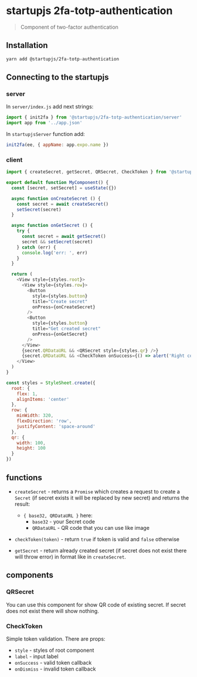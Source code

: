 # startupjs 2fa-totp-authentication
> Сomponent of two-factor authentication

## Installation

```sh
yarn add @startupjs/2fa-totp-authentication
```

## Connecting to the startupjs

### server

In `server/index.js` add next strings:
```js
import { init2fa } from '@startupjs/2fa-totp-authentication/server'
import app from '../app.json'
```

In `startupjsServer` function add:
```js
init2fa(ee, { appName: app.expo.name })
```

### client

```js
import { createSecret, getSecret, QRSecret, CheckToken } from '@startupjs/2fa-totp-authentication'

export default function MyComponent() {
  const [secret, setSecret] = useState({})

  async function onCreateSecret () {
    const secret = await createSecret()
    setSecret(secret)
  }

  async function onGetSecret () {
    try {
      const secret = await getSecret()
      secret && setSecret(secret)
    } catch (err) {
      console.log('err: ', err)
    }
  }

  return (
    <View style={styles.root}>
      <View style={styles.row}>
        <Button
          style={styles.button}
          title="Create secret"
          onPress={onCreateSecret}
        />
        <Button
          style={styles.button}
          title="Get created secret"
          onPress={onGetSecret}
        />
      </View>
      {secret.QRDataURL && <QRSecret style={styles.qr} />}
      {secret.QRDataURL && <CheckToken onSuccess={() => alert('Right code')} onDismiss={() => alert('Wrong code')} />}
    </View>
  )
}

const styles = StyleSheet.create({
  root: {
    flex: 1,
    alignItems: 'center'
  },
  row: {
    minWidth: 320,
    flexDirection: 'row',
    justifyContent: 'space-around'
  },
  qr: {
    width: 100,
    height: 100
  }
})
```

## functions

- `createSecret` - returns a `Promise` which creates a request to create a `Secret` (if secret exists it will be replaced by new secret) and returns the result:
  - `{ base32, QRDataURL }` here:
    - `base32` - your Secret code
    - `QRDataURL` - QR code that you can use like image

- `checkToken(token)` - return `true` if token is valid and `false` otherwise

- `getSecret` - return already created secret (if secret does not exist there will throw error) in format like in `createSecret`.

## components

### QRSecret
  You can use this component for show QR code of existing secret. If secret does not exist there will show nothing.

### CheckToken
  Simple token validation. There are props:
- `style` - styles of root component
- `label` - input label
- `onSuccess` - valid token callback
- `onDismiss` - invalid token callback
